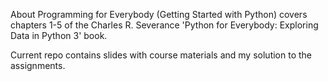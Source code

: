 About
Programming for Everybody (Getting Started with Python) covers chapters 1-5 of the Charles R. Severance 'Python for Everybody: Exploring Data in Python 3' book.

Current repo contains slides with course materials and my solution to the assignments.

